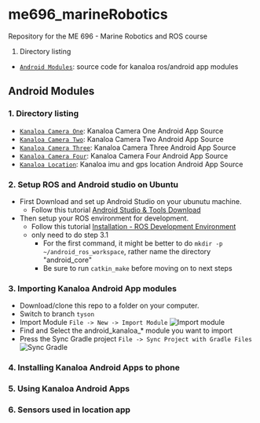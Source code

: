# me696_marineRobotics
Repository for the ME 696 - Marine Robotics and ROS course

1. Directory listing
 - [`Android Modules`](</Android Modules>): source code for kanaloa ros/android app modules

## Android Modules
### 1. Directory listing
 - [`Kanaloa Camera One`](</Android Modules/android_kanaloa_camera_one>): Kanaloa Camera One Android App Source
 - [`Kanaloa Camera Two`](</Android Modules/android_kanaloa_camera_two>): Kanaloa Camera Two Android App Source
 - [`Kanaloa Camera Three`](</Android Modules/android_kanaloa_camera_three>): Kanaloa Camera Three Android App Source
 - [`Kanaloa Camera Four`](</Android Modules/android_kanaloa_camera_four>): Kanaloa Camera Four Android App Source
 - [`Kanaloa Location`](</Android Modules/android_kanaloa_location>): Kanaloa imu and gps location Android App Source
 
### 2. Setup ROS and Android studio on Ubuntu
  - First Download and set up Android Studio on your ubunutu machine. 
      * Follow this tutorial [Android Studio & Tools Download](http://wiki.ros.org/android/kinetic/Android%20Studio/Download)
  - Then setup your ROS environment for development.
      * Follow this tutorial [Installation - ROS Development Environment](http://wiki.ros.org/android/Tutorials/kinetic/Installation%20-%20ROS%20Development%20Environment)
      * only need to do step 3.1
          + For the first command, it might be better to do ```mkdir -p ~/android_ros_workspace```, rather name the directory "android_core"
          + Be sure to run ```catkin_make``` before moving on to next steps
  
### 3. Importing Kanaloa Android App modules
  - Download/clone this repo to a folder on your computer.
  - Switch to branch ```tyson```
  - Import Module ```File -> New -> Import Module```
  ![Import module](https://i.stack.imgur.com/Nlpfo.png)
  - Find and Select the android_kanaloa_* module you want to import
  - Press the Sync Gradle project ```File -> Sync Project with Gradle Files```
  ![Sync Gradle](https://i.stack.imgur.com/Thqbc.png)
 
### 4. Installing Kanaloa Android Apps to phone
 
### 5. Using Kanaloa Android Apps
 
### 6. Sensors used in location app
